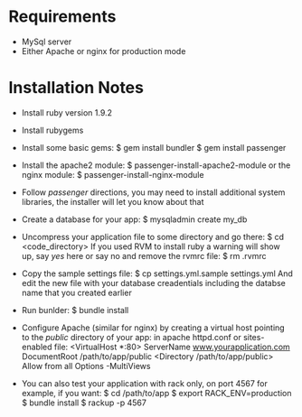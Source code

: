 Requirements
============

- MySql server
- Either Apache or nginx for production mode

Installation Notes
==================

- Install ruby version 1.9.2
- Install rubygems
- Install some basic gems:
    $ gem install bundler
    $ gem install passenger

- Install the apache2 module:
    $ passenger-install-apache2-module
  or the nginx module:
    $ passenger-install-nginx-module

- Follow *passenger* directions, you may need to install additional system libraries,
  the installer will let you know about that

- Create a database for your app:
    $ mysqladmin create my_db

- Uncompress your application file to some directory and go there:
    $ cd <code_directory>
  If you used RVM to install ruby a warning will show up, say *yes* here or say no and remove the rvmrc file:
    $ rm .rvmrc

- Copy the sample settings file:
    $ cp settings.yml.sample settings.yml
  And edit the new file with your database creadentials including the databse name that you created earlier

- Run bunlder:
    $ bundle install

- Configure Apache (similar for nginx) by creating a virtual host pointing to the *public* directory of your app:
  in apache httpd.conf or sites-enabled file:
      <VirtualHost *:80>
          ServerName www.yourapplication.com
          DocumentRoot /path/to/app/public
          <Directory /path/to/app/public>
              Allow from all
              Options -MultiViews
          </Directory>
      </VirtualHost>

- You can also test your application with rack only, on port 4567 for example, if you want:
    $ cd /path/to/app
    $ export RACK_ENV=production
    $ bundle install
    $ rackup -p 4567

